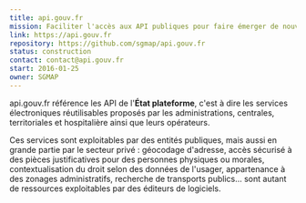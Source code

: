 ```yaml
---
title: api.gouv.fr
mission: Faciliter l'accès aux API publiques pour faire émerger de nouveaux services
link: https://api.gouv.fr
repository: https://github.com/sgmap/api.gouv.fr
status: construction
contact: contact@api.gouv.fr
start: 2016-01-25
owner: SGMAP
---
```


api.gouv.fr référence les API de l'**État plateforme**, c'est à dire les services électroniques réutilisables proposés par les administrations, centrales, territoriales et hospitalière ainsi que leurs opérateurs.

Ces services sont exploitables par des entités publiques, mais aussi en grande partie par le secteur privé : géocodage d'adresse, accès sécurisé à des pièces justificatives pour des personnes physiques ou morales, contextualisation du droit selon des données de l'usager, appartenance à des zonages administratifs, recherche de transports publics… sont autant de ressources exploitables par des éditeurs de logiciels.

